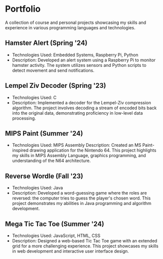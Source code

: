 # Portfolio
A collection of course and personal projects showcasing my skills and experience in various programming languages and technologies.

## Hamster Alert (Spring '24)
- Technologies Used: Embedded Systems, Raspberry Pi, Python
- Description: Developed an alert system using a Raspberry Pi to monitor hamster activity. The system utilizes sensors and Python scripts to detect movement and send notifications.

## Lempel Ziv Decoder (Spring '23)
- Technologies Used: C
- Description: Implemented a decoder for the Lempel-Ziv compression algorithm. The project involves decoding a stream of encoded bits back into the original data, demonstrating proficiency in low-level data processing.

## MIPS Paint (Summer '24)
- Technologies Used: MIPS Assembly
Description: Created an MS Paint-inspired drawing application for the Nintendo 64. This project highlights my skills in MIPS Assembly Language, graphics programming, and understanding of the N64 architecture.

## Reverse Wordle (Fall '23)
- Technologies Used: Java
- Description: Developed a word-guessing game where the roles are reversed: the computer tries to guess the player's chosen word. This project demonstrates my abilities in Java programming and algorithm development.

## Mega Tic Tac Toe (Summer '24)
- Technologies Used: JavaScript, HTML, CSS
- Description: Designed a web-based Tic Tac Toe game with an extended grid for a more challenging experience. This project showcases my skills in web development and interactive user interface design.
